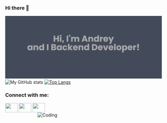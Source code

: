 ### Hi there 👋
[![MasterHead](https://github.com/AndreyStaroverov/java-explore-with-me/blob/main/banner.png)](https://github.com/AndreyStaroverov)
![My GitHub stats](https://github-readme-stats.vercel.app/api?username=AndreyStaroverov&theme=dark&show_icons=true)
[![Top Langs](https://github-readme-stats.vercel.app/api/top-langs/?username=AndreyStaroverov&layout=compact)](https://github.com/AndreyStaroverov/github-readme-stats)
<h3 align="left">Connect with me:</h3>
<p align="left">
<a href="https://t.me/andureyka" target="blank"><img align="center" src="https://cdn.jsdelivr.net/npm/simple-icons@3.0.1/icons/telegram.svg" alt="" height="30" width="40" /></a>
  <a href="https://vk.com/saizz" target="blank"><img align="center" src="https://cdn.jsdelivr.net/npm/simple-icons@3.0.1/icons/vk.svg" alt="" height="30" width="40" /></a>
<a href="https://www.instagram.com/andureyka/" target="blank"><img align="center" src="https://cdn.jsdelivr.net/npm/simple-icons@3.0.1/icons/instagram.svg" alt="" height="30" width="40" /></a>
  <img align="right" alt="Coding" width="400" src="https://media.tenor.com/NZqiUoAnAFsAAAAC/cat-computer.gif">
</p>

<!--
**AndreyStaroverov/AndreyStaroverov** is a ✨ _special_ ✨ repository because its `README.md` (this file) appears on your GitHub profile.
<h3 align="left">Connect with me:</h3>
<p align="left">
<a href="your link" target="blank"><img align="center" src="https://cdn.jsdelivr.net/npm/simple-icons@3.0.1/icons/twitter.svg" alt="" height="30" width="40" /></a>
<a href="your link" target="blank"><img align="center" src="https://cdn.jsdelivr.net/npm/simple-icons@3.0.1/icons/linkedin.svg" alt="" height="30" width="40" /></a>
<a href="your link" target="blank"><img align="center" src="https://cdn.jsdelivr.net/npm/simple-icons@3.0.1/icons/instagram.svg" alt="" height="30" width="40" /></a>
<a href="your link" target="blank"><img align="center" src="https://cdn.jsdelivr.net/npm/simple-icons@3.0.1/icons/youtube.svg" alt="" height="30" width="40" /></a>
</p>
<!--
Here are some ideas to get you started:

- 🔭 I’m currently working on ...
- 🌱 I’m currently learning ...
- 👯 I’m looking to collaborate on ...
- 🤔 I’m looking for help with ...
- 💬 Ask me about ...
- 📫 How to reach me: ...
- 😄 Pronouns: ...
- ⚡ Fun fact: ...
-->
